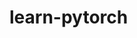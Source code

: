 [//]: # (author: samtenka)
[//]: # (change: 2019-06-11)
[//]: # (create: 2019-06-11)
[//]: # (descrp: tracks sam's progress and scratchwork in converting from tf to pytorch)

# learn-pytorch

